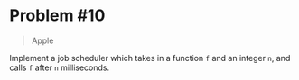 # Problem #10

> Apple

Implement a job scheduler which takes in a function ```f``` and an integer ```n```, and
calls ```f``` after ```n``` milliseconds.
